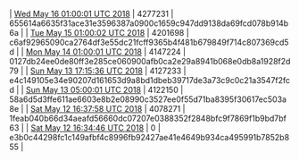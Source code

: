 | [Wed May 16 01:00:01 UTC 2018](https://transfer.sh/eto5J/trcninja-dbdump-20180516010001.tar.bz2) | 4277231 | 655614a6635f31ace31e3596387a0900c1659c947dd9138da69fcd078b914b6a | 
| [Tue May 15 01:00:02 UTC 2018](https://transfer.sh/15V7ik/trcninja-dbdump-20180515010001.tar.bz2) | 4201698 | c6af92965090ca2764df3e55dc21fcff9365b4f481b679849f714c807369cd5d | 
| [Mon May 14 01:00:01 UTC 2018](https://transfer.sh/P7e7E/trcninja-dbdump-20180514010001.tar.bz2) | 4147224 | 0127db24ee0de80ff3e285ce060900afb0ca2e29a8941b068e0db8a1928f2d79 | 
| [Sun May 13 17:15:36 UTC 2018](https://transfer.sh/jMOJl/trcninja-dbdump-20180513171536.tar.bz2) | 4127233 | e4c149105e34e90207d161653d9a8bd1dbeb39717de3a73c9c0c21a3547f2fcd | 
| [Sun May 13 05:00:01 UTC 2018](https://transfer.sh/TNrgF/trcninja-dbdump-20180513010001.tar.bz2) | 4122150 | 58a6d5d3ffe611ae6603e8b2e08990c3527ee0f55d71ba8395f30617ec503a8e | 
| [Sat May 12 16:37:58 UTC 2018](https://transfer.sh/RH2z7/trcninja-dbdump-20180512123758.tar.bz2) | 4078271 | 1feab040b66d34aeafd56660dc07207e0388352f2848bfc9f7869f1b9bd7bf63 | 
| [Sat May 12 16:34:46 UTC 2018](https://transfer.sh/alxw2/trcninja-dbdump-20180512123446.tar.bz2) | 0 | e3b0c44298fc1c149afbf4c8996fb92427ae41e4649b934ca495991b7852b855 | 
